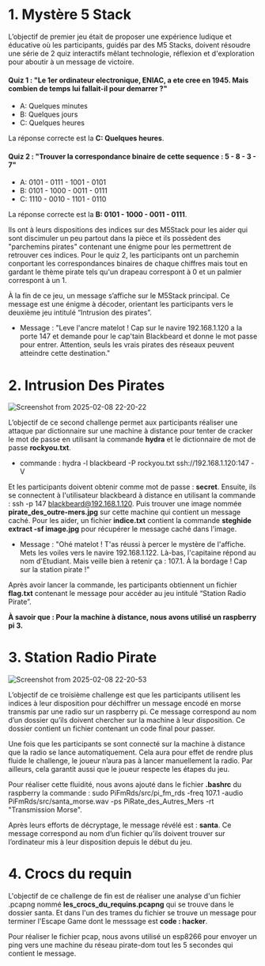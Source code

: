 # 1. Mystère 5 Stack
L’objectif de premier jeu était de proposer une expérience ludique et éducative où les participants, guidés par des M5 Stacks, doivent résoudre une série de 2 quiz interactifs mêlant technologie, réflexion et d'exploration pour aboutir à un message de victoire.

#### Quiz 1 : "Le 1er ordinateur electronique, ENIAC, a ete cree en 1945. Mais combien de temps lui fallait-il pour demarrer ?"
- A: Quelques minutes
- B: Quelques jours
- C: Quelques heures

La réponse correcte est la **C: Quelques heures**.


#### Quiz 2 : "Trouver la correspondance binaire de cette sequence : 5 - 8 - 3 - 7"
- A: 0101 - 0111 - 1001 - 0101
- B: 0101 - 1000 - 0011 - 0111
- C: 1110 - 0010 - 1101 - 0110
     
La réponse correcte est la **B: 0101 - 1000 - 0011 - 0111**.

Ils ont à leurs dispositions des indices sur des M5Stack pour les aider qui sont discimuler un peu partout dans la pièce et ils possèdent des "parchemins pirates" contenant une énigme pour les permettrent de retrouver ces indices. Pour le quiz 2, les participants ont un parchemin conportant les correspondances binaires de chaque chiffres mais tout en gardant le thème pirate tels qu'un drapeau correspont à 0 et un palmier correspont à un 1.  

À la fin de ce jeu, un message s’affiche sur le M5Stack principal. Ce message est une énigme à décoder, orientant les participants vers le deuxième jeu intitulé “Intrusion des pirates”.

- Message : "Leve l'ancre matelot ! Cap sur le navire 192.168.1.120 a la porte 147 et demande pour le cap'tain Blackbeard et donne le mot passe pour entrer. Attention, seuls les vrais pirates des réseaux peuvent atteindre cette destination."

# 2. Intrusion Des Pirates

![Screenshot from 2025-02-08 22-20-22](https://github.com/user-attachments/assets/fc66b1bb-85ab-4551-81ac-1c584b5e1312)

L’objectif de ce second challenge permet aux participants réaliser une attaque par dictionnaire sur une machine à distance pour tenter de cracker le mot de passe en utilisant la commande **hydra** et le dictionnaire de mot de passe **rockyou.txt**.
- commande :  hydra -l blackbeard -P rockyou.txt ssh://192.168.1.120:147 -V

Et les participants doivent obtenir comme mot de passe : **secret**. Ensuite, ils se connectent à l'utilisateur blackbeard à distance en utilisant la commande : ssh -p 147 blackbeard@192.168.1.120. Puis trouver une image nommée **pirate_des_outre-mers.jpg** sur cette machine qui contient un message caché. Pour les aider, un fichier **indice.txt** contient la commande **steghide extract -sf image.jpg** pour récupérer le message caché dans l'image.
- Message : "Ohé matelot ! T'as réussi à percer le mystère de l'affiche. Mets les voiles vers le navire 192.168.1.122. Là-bas, l'capitaine répond au nom d'Etudiant. Mais veille bien à retenir ça : 107.1. À la bordage ! Cap sur la station pirate !"

Après avoir lancer la commande, les participants obtiennent un fichier **flag.txt** contenant le message pour accéder au jeu intitulé “Station Radio Pirate”.

**À savoir que : Pour la machine à distance, nous avons utilisé un raspberry pi 3.**

# 3. Station Radio Pirate

![Screenshot from 2025-02-08 22-20-53](https://github.com/user-attachments/assets/0dad7bbc-2162-4941-b809-f8f28134e94e)

L’objectif de ce troisième challenge est que les participants utilisent les indices à leur disposition pour déchiffrer un message encodé en morse transmis par une radio sur un raspberry pi. Ce message correspond au nom d’un dossier qu’ils doivent chercher sur la machine à leur disposition. Ce dossier contient un fichier contenant un code final pour passer.

Une fois que les participants se sont connecté sur la machine à distance que la radio se lance automatiquement. Cela aura pour effet de rendre plus fluide le challenge, le joueur n’aura pas à lancer manuellement la radio. Par ailleurs, cela garantit aussi que le joueur respecte les étapes du jeu. 

Pour réaliser cette fluidité, nous avons ajouté dans le fichier **.bashrc** du raspberry la commande : sudo PiFmRds/src/pi_fm_rds -freq 107.1 -audio PiFmRds/src/santa_morse.wav -ps PiRate_des_Autres_Mers -rt "Transmission Morse".

Après leurs efforts de décryptage, le message révélé est : **santa**. Ce message correspond au nom d’un fichier qu’ils doivent trouver sur l’ordinateur mis à leur disposition depuis le début du jeu. 

# 4. Crocs du requin

L'objectif de ce challenge de fin est de réaliser une analyse d'un fichier .pcapng nommé **les_crocs_du_requins.pcapng** qui se trouve dans le dossier santa. Et dans l'un des trames du fichier se trouve un message pour terminer l'Escape Game dont le messsage est **code : hacker**.

Pour réaliser le fichier pcap, nous avons utilisé un esp8266 pour envoyer un ping vers une machine du réseau pirate-dom tout les 5 secondes qui contient le message.
